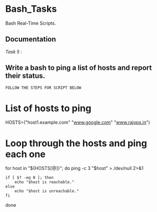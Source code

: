 # Bash_Tasks

Bash Real-Time Scripts.

## Documentation

*Task 5* : 

## Write a bash to ping a list of hosts and report their status.


```bash
FOLLOW THE STEPS FOR SCRIPT BELOW
```

# List of hosts to ping

HOSTS=("host1.example.com" "www.google.com" "www.rajops.in")

# Loop through the hosts and ping each one

for host in "${HOSTS[@]}"; do
    ping -c 3 "$host" > /dev/null 2>&1
    
    if [ $? -eq 0 ]; then
        echo "$host is reachable."
    else
        echo "$host is unreachable."
    fi

done
